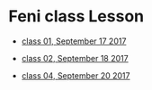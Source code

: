 # Feni class Lesson
* [class 01, September 17 2017](https://github.com/poloey/01_feni_sep_17)

* [class 02, September 18 2017](https://github.com/poloey/02_feni_sep_18)

* [class 04, September 20 2017](https://github.com/poloey/04_feni_sep_20)


